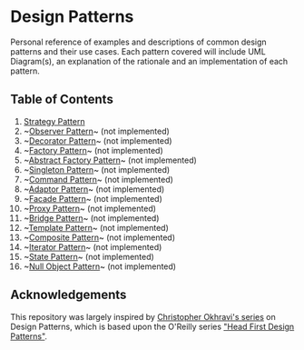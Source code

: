 # Design Patterns

Personal reference of examples and descriptions of common design patterns and their use cases. Each pattern covered will include UML Diagram(s), an explanation of the rationale and an implementation of each pattern.

## Table of Contents

1. [Strategy Pattern](https://github.com/jmcgrory/Design-Patterns/tree/master/src/01.%20Strategy%20Pattern)
2. ~[Observer Pattern](https://github.com/jmcgrory/Design-Patterns/tree/master/src/02.%20Observer%20Pattern)~ (not implemented)
3. ~[Decorator Pattern](https://github.com/jmcgrory/Design-Patterns/tree/master/src/03.%20Decorator%20Pattern)~ (not implemented)
4. ~[Factory Pattern](https://github.com/jmcgrory/Design-Patterns/tree/master/src/04.%20Factory%20Pattern)~ (not implemented)
5. ~[Abstract Factory Pattern](https://github.com/jmcgrory/Design-Patterns/tree/master/src/05.%20Abstract%20Factory%20Pattern)~ (not implemented)
6. ~[Singleton Pattern](https://github.com/jmcgrory/Design-Patterns/tree/master/src/06.%20Singleton%20Pattern)~ (not implemented)
7. ~[Command Pattern](https://github.com/jmcgrory/Design-Patterns/tree/master/src/07.%20Command%20Pattern)~ (not implemented)
8. ~[Adaptor Pattern](https://github.com/jmcgrory/Design-Patterns/tree/master/src/08.%20Adaptor%20Pattern)~ (not implemented)
9. ~[Facade Pattern](https://github.com/jmcgrory/Design-Patterns/tree/master/src/09.%20Facade%20Pattern)~ (not implemented)
10. ~[Proxy Pattern](https://github.com/jmcgrory/Design-Patterns/tree/master/src/10.%20Proxy%20Pattern)~ (not implemented)
11. ~[Bridge Pattern](https://github.com/jmcgrory/Design-Patterns/tree/master/src/11.%20Bridge%20Pattern)~ (not implemented)
12. ~[Template Pattern](https://github.com/jmcgrory/Design-Patterns/tree/master/src/12.%20Template%20Pattern)~ (not implemented)
13. ~[Composite Pattern](https://github.com/jmcgrory/Design-Patterns/tree/master/src/13.%20Composite%20Pattern)~ (not implemented)
14. ~[Iterator Pattern](https://github.com/jmcgrory/Design-Patterns/tree/master/src/14.%20Iterator%20Pattern)~ (not implemented)
15. ~[State Pattern](https://github.com/jmcgrory/Design-Patterns/tree/master/src/15.%20State%20Pattern)~ (not implemented)
16. ~[Null Object Pattern](https://github.com/jmcgrory/Design-Patterns/tree/master/src/16.%20Null%20Object%20Pattern)~ (not implemented)

## Acknowledgements

This repository was largely inspired by [Christopher Okhravi's series](https://www.youtube.com/playlist?list=PLrhzvIcii6GNjpARdnO4ueTUAVR9eMBpc) on Design Patterns, which is based upon the O'Reilly series ["Head First Design Patterns"](https://www.amazon.co.uk/Head-First-Design-Patterns-Freeman/dp/0596007124).
